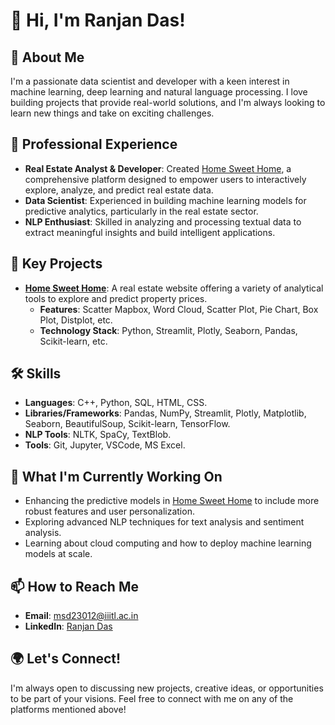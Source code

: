 # 👋 Hi, I'm Ranjan Das!

## 🚀 About Me
I'm a passionate data scientist and developer with a keen interest in machine learning, deep learning and natural language processing. I love building projects that provide real-world solutions, and I'm always looking to learn new things and take on exciting challenges.

## 💼 Professional Experience
- **Real Estate Analyst & Developer**: Created [Home Sweet Home](https://github.com/22Ranjan15/House-Flat_Price_Prediction.git), a comprehensive platform designed to empower users to interactively explore, analyze, and predict real estate data.
- **Data Scientist**: Experienced in building machine learning models for predictive analytics, particularly in the real estate sector.
- **NLP Enthusiast**: Skilled in analyzing and processing textual data to extract meaningful insights and build intelligent applications.


## 🌟 Key Projects
- **[Home Sweet Home](https://github.com/22Ranjan15/House-Flat_Price_Prediction.git)**: A real estate website offering a variety of analytical tools to explore and predict property prices.
  - **Features**: Scatter Mapbox, Word Cloud, Scatter Plot, Pie Chart, Box Plot, Distplot, etc.
  - **Technology Stack**: Python, Streamlit, Plotly, Seaborn, Pandas, Scikit-learn, etc.

## 🛠️ Skills
- **Languages**: C++, Python, SQL, HTML, CSS.
- **Libraries/Frameworks**: Pandas, NumPy, Streamlit, Plotly, Matplotlib, Seaborn, BeautifulSoup, Scikit-learn, TensorFlow.
- **NLP Tools**: NLTK, SpaCy, TextBlob.
- **Tools**: Git, Jupyter, VSCode, MS Excel.

## 🌱 What I'm Currently Working On
- Enhancing the predictive models in [Home Sweet Home](https://github.com/22Ranjan15/House-Flat_Price_Prediction.git) to include more robust features and user personalization.
- Exploring advanced NLP techniques for text analysis and sentiment analysis.
- Learning about cloud computing and how to deploy machine learning models at scale.

## 📫 How to Reach Me
- **Email**: [msd23012@iiitl.ac.in](mailto:your-email@example.com)
- **LinkedIn**: [Ranjan Das](https://www.linkedin.com/in/ranjan-das-62a331290/)

## 🌍 Let's Connect!
I'm always open to discussing new projects, creative ideas, or opportunities to be part of your visions. Feel free to connect with me on any of the platforms mentioned above!

